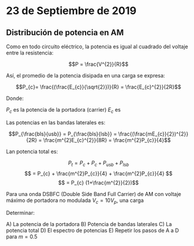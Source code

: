 
# 23 de Septiembre de 2019

## Distribución de potencia en AM

Como en todo circuito eléctrico, la potencia es igual al cuadrado del voltaje entre la resistencia:

$$P = \frac{V^{2}}{R}$$

Así, el promedio de la potencia disipada en una carga se expresa:

$$P_{c}= \frac{(\frac{E_{c}}{\sqrt{2}})}{R} = \frac{E_{c}^{2}}{2R}$$

Donde: 

$P_{c}$ es la potencia de la portadora (carrier)
$E_{c}$ es

Las potencias en las bandas laterales es:


$$P_{\frac{bls}{usb}} = P_{\frac{bls}{lsb}} = \frac{(\frac{mE_{c}}{2})^{2}}{2R} = \frac{m^{2}E_{c}^{2}}{8R} = \frac{m^{2}P_{c}}{4}$$

Lan potencia total es: 

$$ P_{t} = P_{c} + P_{c} + P_{usb}+ P_{lsb} $$
$$ = P_{c} + \frac{m^{2}P_{c}}{4} + \frac{m^{2}P_{c}}{4} $$
$$ = P_{c} (1+\frac{m^{2}}{2})$$ 

Para una onda DSBFC (Double Side Band Full Carrier) de AM con voltaje máximo de portadora no modulada $V_{c} = 10 V_{p}$, una carga

Determinar:

A) La potencia de la portadora
B) Potencia de bandas laterales
C) La potencia total
D) El espectro de potencias
E) Repetir los pasos de A a D para $m = 0.5$
